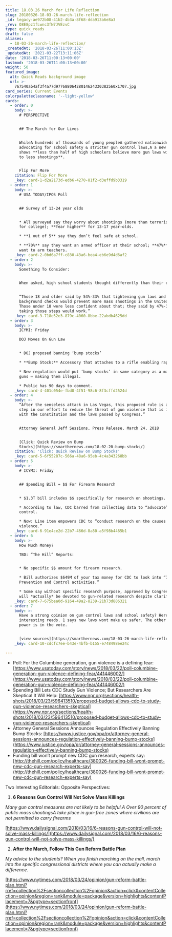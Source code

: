 ```yaml
---
title: 18.03.26 March for Life Reflection
slug: 20180326-18-03-26-march-life-reflection
_id: legacy-ae972b08-41b2-4b3a-8f68-dda913a6e8a3
_rev: O8E8pz1fLwnc3fN7JVEzvC
type: quick_reads
draft: false
aliases:
  - 18-03-26-march-life-reflection/
_createdAt: '2018-03-26T11:00:13Z'
_updatedAt: '2021-03-22T13:11:06Z'
date: '2018-03-26T11:00:13+00:00'
lastmod: '2018-03-26T11:00:13+00:00'
weight: 50
featured_image:
  alt: Quick Reads background image
  url: >-
    767540ab4af3f4a77d97768806428014624330382560x1707.jpg
card_series: Current Events
colorpaletteclassname: '--light-yellow'
cards:
  - order: 0
    body: >-
      # PERSPECTIVE


      ## The March for Our Lives


      WhileA hundreds of thousands of young peopleA gathered nationwide Saturday
      advocating for school safety & stricter gun control laws,A a new poll
      shows **less than half of high schoolers believe more gun laws will lead
      to less shootings**.


      Flip For More
    citation: Flip For More
    _key: card-1-d2a2173d-edb6-4270-81f2-d3effd9b3319
  - order: 1
    body: >-
      # USA TODAY/IPOS Poll


      ## Survey of 13-24 year olds


      * All surveyed say they worry about shootings (more than terrorism & $$
      for college); **fear higher** for 13-17 year-olds.

      * **1 out of 5** say they don’t feel safe at school.

      * **70%** say they want an armed officer at their school; **47%** did NOT
      want to arm teachers.
    _key: card-2-0bd6a7ff-c830-43a6-bea4-eb6e9d4d6af2
  - order: 2
    body: >-
      Something To Consider:


      When asked, high school students thought differently than their elders.


      “Those 18 and older said by 54%-33% that tightening gun laws and
      background checks would prevent more mass shootings in the United States.
      Those under 18 were less confident about that; they said by 47%-37% that
      taking those steps would work.”
    _key: card-3-718e52e3-879c-4060-8bbe-22abdb4625dd
  - order: 3
    body: >-
      ICYMI: Friday  

      DOJ Moves On Gun Law


      * DOJ proposed banning ‘bump stocks’

      * **Bump Stock:** Accessory that attaches to a rifle enabling rapid fire.

      * New regulation would put ‘bump stocks’ in same category as a machine
      guns – making them illegal.

      * Public has 90 days to comment.
    _key: card-4-401c054e-fbd0-4f51-98c6-8f3cffd2524d
  - order: 4
    body: >-
      “After the senseless attack in Las Vegas, this proposed rule is a critical
      step in our effort to reduce the threat of gun violence that is in keeping
      with the Constitution and the laws passed by Congress.”


      Attorney General Jeff Sessions, Press Release, March 24, 2018


      [Click: Quick Review on Bump
      Stocks](https://smarthernews.com/18-02-20-bump-stocks/)
    citation: 'Click: Quick Review on Bump Stocks'
    _key: card-5-6f55287c-566a-48a6-95eb-4c4a343268bb
  - order: 5
    body: >-
      # ICYMI: Friday


      ## $pending Bill = $$ For Firearm Research


      * $1.3T bill includes $$ specifically for research on shootings.

      * According to law, CDC barred from collecting data to “advocate” for gun
      control.

      * Now: Line item empowers CDC to “conduct research on the causes of gun
      violence.”
    _key: card-6-91e4ce2d-22b7-466d-8a80-a5f98b4465b1
  - order: 6
    body: >-
      How Much Money?  

      TBD: “The Hill” Reports:


      * No specific $$ amount for firearm research.

      * Bill authorizes $649M of your tax money for CDC to look into “Injury
      Prevention and Control activities.”

      * Some say without specific research purpose, approved by Congress, no $$
      will *actually* be devoted to gun-related research despite clarification.
    _key: card-7-675bea0d-9164-49a2-8239-21b73d886321
  - order: 7
    body: >-
      Have a strong opinion on gun control laws and school safety? Here are 2
      interesting reads. 1 says new laws wont make us safer. The other says the
      power is in the vote.


      [view sources](https://smarthernews.com/18-03-26-march-life-reflection/)
    _key: card-10-cdcfc7ee-b43e-4bfb-b155-e748498ee24c

---
```

* Poll: For the Columbine generation, gun violence is a defining fear: [https://www.usatoday.com/story/news/2018/03/22/poll-columbine-generation-gun-violence-defining-fear/441446002/](https://www.usatoday.com/story/news/2018/03/22/poll-columbine-generation-gun-violence-defining-fear/441446002/)
* Spending Bill Lets CDC Study Gun Violence; But Researchers Are Skeptical It Will Help: [https://www.npr.org/sections/health-shots/2018/03/23/596413510/proposed-budget-allows-cdc-to-study-gun-violence-researchers-skeptical](https://www.npr.org/sections/health-shots/2018/03/23/596413510/proposed-budget-allows-cdc-to-study-gun-violence-researchers-skeptical)
* Attorney General Sessions Announces Regulation Effectively Banning Bump Stocks: [https://www.justice.gov/opa/pr/attorney-general-sessions-announces-regulation-effectively-banning-bump-stocks](https://www.justice.gov/opa/pr/attorney-general-sessions-announces-regulation-effectively-banning-bump-stocks)
* Funding bill won’t prompt new CDC gun research, experts say: [http://thehill.com/policy/healthcare/380026-funding-bill-wont-prompt-new-cdc-gun-research-experts-say](http://thehill.com/policy/healthcare/380026-funding-bill-wont-prompt-new-cdc-gun-research-experts-say)

Two Interesting Editorials: Opposite Perspectives:

1. **6 Reasons Gun Control Will Not Solve Mass Killings**

_Many gun control measures are not likely to be helpful.A Over 90 percent of public mass shootingsA take place in gun-free zones where civilians are not permitted to carry firearms_

[https://www.dailysignal.com/2018/03/16/6-reasons-gun-control-will-not-solve-mass-killings/](https://www.dailysignal.com/2018/03/16/6-reasons-gun-control-will-not-solve-mass-killings/)

2. **After the March, Follow This Gun Reform Battle Plan**

_My advice to the students? When you finish marching on the mall, march into the specific congressional districts where you can actually make a difference._

[https://www.nytimes.com/2018/03/24/opinion/gun-reform-battle-plan.html?rref=collection%2Fsectioncollection%2Fopinion&action=click&contentCollection=opinion&region=rank&module=package&version=highlights&contentPlacement=7&pgtype=sectionfront](https://www.nytimes.com/2018/03/24/opinion/gun-reform-battle-plan.html?rref=collection%2Fsectioncollection%2Fopinion&action=click&contentCollection=opinion&region=rank&module=package&version=highlights&contentPlacement=7&pgtype=sectionfront)